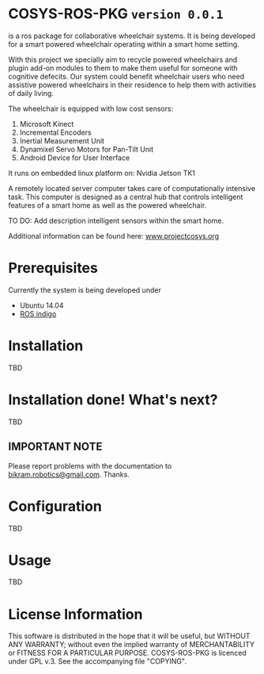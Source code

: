 # COSYS-ROS-PKG ```version 0.0.1```
is a ros package for collaborative wheelchair systems. It is being developed for a smart powered wheelchair operating within a smart home setting.

With this project we specially aim to recycle powered wheelchairs and plugin add-on modules to them to make them useful for someone with cognitive defecits. Our system could benefit wheelchair users who need assistive powered wheelchairs in their residence to help them with activities of daily living.

The wheelchair is equipped with low cost sensors:
 
1. Microsoft Kinect
2. Incremental Encoders
3. Inertial Measurement Unit
4. Dynamixel Servo Motors for Pan-Tilt Unit
5. Android Device for User Interface

It runs on embedded linux platform on: Nvidia Jetson TK1

A remotely located server computer takes care of computationally intensive task. This computer is designed as a central hub that controls intelligent features of a smart home as well as the powered wheelchair.

TO DO:
Add description intelligent sensors within the smart home.

Additional information can be found here:
www.projectcosys.org

# Prerequisites  ################################################################
Currently the system is being developed under
 
- Ubuntu 14.04
- [ROS indigo](http://wiki.ros.org/indigo/)

# Installation ################################################################

TBD

# Installation done! What's next?

TBD

## IMPORTANT NOTE ################################################################

Please report problems with the documentation to bikram.robotics@gmail.com. Thanks.

# Configuration ##############################################################

TBD

# Usage ##############################################################

TBD

# License Information ############################################################

This software is distributed in the hope that it will be useful, but WITHOUT ANY WARRANTY; without even the implied warranty of MERCHANTABILITY or FITNESS FOR A PARTICULAR PURPOSE.
COSYS-ROS-PKG is licenced under GPL v.3. 
See the accompanying file "COPYING".

